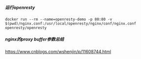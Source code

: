##### 运行openresty
```shell script
docker run --rm --name=openresty-demo -p 80:80 -v $(pwd)/nginx.conf:/usr/local/openresty/nginx/conf/nginx.conf openresty/openresty
```

##### nginx的proxy buffer参数总结
https://www.cnblogs.com/wshenjin/p/11608744.html